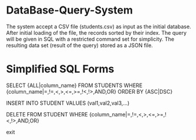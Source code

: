 # DataBase-Query-System
The system accept a CSV file (students.csv) as input as the initial database. After initial loading of the file, the records sorted by their index. The query will be given in SQL with a restricted command set for simplicity. The resulting data set (result of the query) stored as a JSON file.

# Simplified SQL Forms

SELECT {ALL|column_name} FROM STUDENTS WHERE {column_name|=,!=,<,>,<=,>=,!<,!>,AND,OR} ORDER BY {ASC|DSC}

INSERT INTO STUDENT VALUES (val1,val2,val3,…)

DELETE FROM STUDENT WHERE {column_name|=,!=,<,>,<=,>=,!<,!>,AND,OR}

exit

